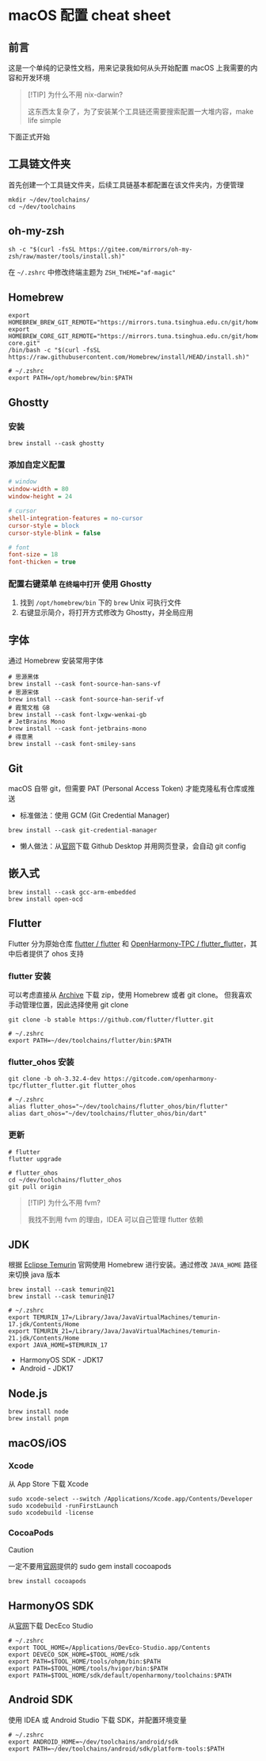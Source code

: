 # macOS 配置 cheat sheet

## 前言

这是一个单纯的记录性文档，用来记录我如何从头开始配置 macOS 上我需要的内容和开发环境

> [!TIP] 为什么不用 nix-darwin?
>
> 这东西太复杂了，为了安装某个工具链还需要搜索配置一大堆内容，make life simple

下面正式开始

## 工具链文件夹

首先创建一个工具链文件夹，后续工具链基本都配置在该文件夹内，方便管理

```shell
mkdir ~/dev/toolchains/
cd ~/dev/toolchains
```

## oh-my-zsh

```shell
sh -c "$(curl -fsSL https://gitee.com/mirrors/oh-my-zsh/raw/master/tools/install.sh)"
```

在 `~/.zshrc` 中修改终端主题为 `ZSH_THEME="af-magic"`

## Homebrew

```shell
export HOMEBREW_BREW_GIT_REMOTE="https://mirrors.tuna.tsinghua.edu.cn/git/homebrew/brew.git"
export HOMEBREW_CORE_GIT_REMOTE="https://mirrors.tuna.tsinghua.edu.cn/git/homebrew/homebrew-core.git"
/bin/bash -c "$(curl -fsSL https://raw.githubusercontent.com/Homebrew/install/HEAD/install.sh)"

# ~/.zshrc
export PATH=/opt/homebrew/bin:$PATH
```

## Ghostty

### 安装

```shell
brew install --cask ghostty
```

### 添加自定义配置

```ini
# window
window-width = 80
window-height = 24

# cursor
shell-integration-features = no-cursor
cursor-style = block
cursor-style-blink = false

# font
font-size = 18
font-thicken = true
```

### 配置右键菜单 `在终端中打开` 使用 Ghostty

1. 找到 `/opt/homebrew/bin` 下的 `brew` Unix 可执行文件
2. 右键显示简介，将打开方式修改为 Ghostty，并全局应用

## 字体

通过 Homebrew 安装常用字体

```shell
# 思源黑体
brew install --cask font-source-han-sans-vf
# 思源宋体
brew install --cask font-source-han-serif-vf
# 霞鹜文楷 GB
brew install --cask font-lxgw-wenkai-gb
# JetBrains Mono
brew install --cask font-jetbrains-mono
# 得意黑
brew install --cask font-smiley-sans
```

## Git

macOS 自带 git，但需要 PAT (Personal Access Token) 才能克隆私有仓库或推送

- 标准做法：使用 GCM (Git Credential Manager)

```shell
brew install --cask git-credential-manager
```

- 懒人做法：从[官网](https://github.com/apps/desktop)下载 Github Desktop 并用网页登录，会自动 git config

## 嵌入式

```shell
brew install --cask gcc-arm-embedded
brew install open-ocd
```

## Flutter

Flutter 分为原始仓库 [flutter / flutter](https://github.com/flutter/flutter) 和 [OpenHarmony-TPC / flutter_flutter](https://gitcode.com/openharmony-tpc/flutter_flutter)，其中后者提供了 ohos 支持

### flutter 安装

可以考虑直接从 [Archive](https://docs.flutter.dev/release/archive) 下载 zip，使用 Homebrew 或者 git clone。
但我喜欢手动管理位置，因此选择使用 git clone

```shell
git clone -b stable https://github.com/flutter/flutter.git

# ~/.zshrc
export PATH=~/dev/toolchains/flutter/bin:$PATH
```

### flutter_ohos 安装

```shell
git clone -b oh-3.32.4-dev https://gitcode.com/openharmony-tpc/flutter_flutter.git flutter_ohos

# ~/.zshrc
alias flutter_ohos="~/dev/toolchains/flutter_ohos/bin/flutter"
alias dart_ohos="~/dev/toolchains/flutter_ohos/bin/dart"
```

### 更新

```shell
# flutter
flutter upgrade

# flutter_ohos
cd ~/dev/toolchains/flutter_ohos
git pull origin
```

> [!TIP] 为什么不用 fvm?
>
> 我找不到用 fvm 的理由，IDEA 可以自己管理 flutter 依赖

## JDK

根据 [Eclipse Temurin](https://adoptium.net/zh-CN/temurin/releases/) 官网使用 Homebrew 进行安装。通过修改 `JAVA_HOME` 路径来切换 java 版本

```shell
brew install --cask temurin@21
brew install --cask temurin@17

# ~/.zshrc
export TEMURIN_17=/Library/Java/JavaVirtualMachines/temurin-17.jdk/Contents/Home
export TEMURIN_21=/Library/Java/JavaVirtualMachines/temurin-21.jdk/Contents/Home
export JAVA_HOME=$TEMURIN_17
```

- HarmonyOS SDK - JDK17
- Android - JDK17

## Node.js

```shell
brew install node
brew install pnpm
```

## macOS/iOS

### Xcode

从 App Store 下载 Xcode

```shell
sudo xcode-select --switch /Applications/Xcode.app/Contents/Developer
sudo xcodebuild -runFirstLaunch
sudo xcodebuild -license
```

### CocoaPods

> [!CAUTION]
> 
> 一定不要用[官网](https://cocoapods.org/)提供的 sudo gem install cocoapods

```shell
brew install cocoapods
```

## HarmonyOS SDK

从[官网](https://developer.huawei.com/consumer/cn/deveco-studio/)下载 DecEco Studio

```shell
# ~/.zshrc
export TOOL_HOME=/Applications/DevEco-Studio.app/Contents
export DEVECO_SDK_HOME=$TOOL_HOME/sdk
export PATH=$TOOL_HOME/tools/ohpm/bin:$PATH
export PATH=$TOOL_HOME/tools/hvigor/bin:$PATH
export PATH=$TOOL_HOME/sdk/default/openharmony/toolchains:$PATH
```

## Android SDK

使用 IDEA 或 Android Studio 下载 SDK，并配置环境变量

```shell
# ~/.zshrc
export ANDROID_HOME=~/dev/toolchains/android/sdk
export PATH=~/dev/toolchains/android/sdk/platform-tools:$PATH
```
